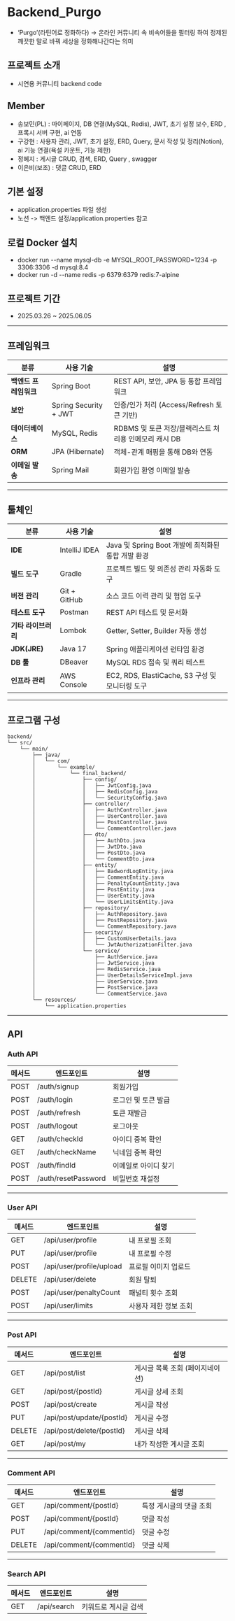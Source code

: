 # Backend_Purgo
- ‘Purgo’(라틴어로 정화하다) -> 온라인 커뮤니티 속 비속어들을 필터링 하여 정제된 깨끗한 말로 바꿔 세상을 정화해나간다는 의미

## 프로젝트 소개
- 시연용 커뮤니티 backend code

## Member
- 송보민(PL)   :  마이페이지, DB 연결(MySQL, Redis), JWT, 초기 설정 보수, ERD , 프록시 서버 구현, ai 연동
- 구강현       :  사용자 관리, JWT, 초기 설정, ERD, Query, 문서 작성 및 정리(Notion), ai 기능 연결(욕설 카운트, 기능 제한)
- 정혜지       :  게시글 CRUD, 검색, ERD, Query , swagger
- 이은비(보조)  :  댓글 CRUD, ERD

## 기본 설정
- application.properties 파일 생성
- 노션 -> 백엔드 설정/application.properties 참고

## 로컬 Docker 설치
- docker run --name mysql-db -e MYSQL_ROOT_PASSWORD=1234 -p 3306:3306 -d mysql:8.4
- docker run -d --name redis -p 6379:6379 redis:7-alpine

## 프로젝트 기간
- 2025.03.26 ~ 2025.06.05

----

## 프레임워크

| 분류               | 사용 기술                | 설명                                                         |
|--------------------|--------------------------|--------------------------------------------------------------|
| **백엔드 프레임워크** | Spring Boot              | REST API, 보안, JPA 등 통합 프레임워크                        |
| **보안**            | Spring Security + JWT    | 인증/인가 처리 (Access/Refresh 토큰 기반)                    |
| **데이터베이스**     | MySQL, Redis             | RDBMS 및 토큰 저장/블랙리스트 처리용 인메모리 캐시 DB        |
| **ORM**            | JPA (Hibernate)          | 객체-관계 매핑을 통해 DB와 연동                              |
| **이메일 발송**      | Spring Mail              | 회원가입 환영 이메일 발송                                    |

---

## 툴체인

| 분류           | 사용 기술                | 설명                                                         |
|--------------|--------------------------|--------------------------------------------------------------|
| **IDE**      | IntelliJ IDEA            | Java 및 Spring Boot 개발에 최적화된 통합 개발 환경           |
| **빌드 도구**    | Gradle                   | 프로젝트 빌드 및 의존성 관리 자동화 도구                     |
| **버전 관리**    | Git + GitHub             | 소스 코드 이력 관리 및 협업 도구                             |
| **테스트 도구**   | Postman                  | REST API 테스트 및 문서화                                    |
| **기타 라이브러리** | Lombok                   | Getter, Setter, Builder 자동 생성                            |
| **JDK(JRE)** | Java 17                  | Spring 애플리케이션 런타임 환경                              |
| **DB 툴**     | DBeaver                  | MySQL RDS 접속 및 쿼리 테스트                                |
| **인프라 관리**   | AWS Console              | EC2, RDS, ElastiCache, S3 구성 및 모니터링 도구              |


---

## 프로그램 구성
```
backend/
└── src/
    └── main/
        ├── java/
        │   └── com/
        │       └── example/
        │           └── final_backend/
        │               ├── config/
        │               │   ├── JwtConfig.java
        │               │   ├── RedisConfig.java
        │               │   └── SecurityConfig.java
        │               ├── controller/
        │               │   ├── AuthController.java
        │               │   ├── UserController.java
        │               │   ├── PostController.java
        │               │   └── CommentController.java
        │               ├── dto/
        │               │   ├── AuthDto.java
        │               │   ├── JwtDto.java
        │               │   ├── PostDto.java
        │               │   └── CommentDto.java
        │               ├── entity/
        │               │   ├── BadwordLogEntity.java
        │               │   ├── CommentEntity.java
        │               │   ├── PenaltyCountEntity.java
        │               │   ├── PostEntity.java
        │               │   ├── UserEntity.java
        │               │   └── UserLimitsEntity.java
        │               ├── repository/
        │               │   ├── AuthRepository.java
        │               │   ├── PostRepository.java
        │               │   └── CommentRepository.java
        │               ├── security/
        │               │   ├── CustomUserDetails.java
        │               │   └── JwtAuthorizationFilter.java
        │               └── service/
        │                   ├── AuthService.java
        │                   ├── JwtService.java
        │                   ├── RedisService.java
        │                   ├── UserDetailsServiceImpl.java
        │                   ├── UserService.java
        │                   ├── PostService.java
        │                   └── CommentService.java
        └── resources/
            └── application.properties
```


---

## API
### Auth API

| 메서드 | 엔드포인트              | 설명                          |
|--------|--------------------------|-------------------------------|
| POST   | /auth/signup             | 회원가입                      |
| POST   | /auth/login              | 로그인 및 토큰 발급           |
| POST   | /auth/refresh            | 토큰 재발급                   |
| POST   | /auth/logout             | 로그아웃                      |
| GET    | /auth/checkId            | 아이디 중복 확인              |
| GET    | /auth/checkName          | 닉네임 중복 확인              |
| POST   | /auth/findId             | 이메일로 아이디 찾기          |
| POST   | /auth/resetPassword      | 비밀번호 재설정               |

---

### User API

| 메서드 | 엔드포인트                | 설명                            |
|--------|----------------------------|---------------------------------|
| GET    | /api/user/profile          | 내 프로필 조회                  |
| PUT    | /api/user/profile          | 내 프로필 수정                  |
| POST   | /api/user/profile/upload   | 프로필 이미지 업로드            |
| DELETE | /api/user/delete           | 회원 탈퇴                        |
| POST   | /api/user/penaltyCount     | 패널티 횟수 조회                 |
| POST   | /api/user/limits           | 사용자 제한 정보 조회           |

---

### Post API

| 메서드 | 엔드포인트                   | 설명                           |
|--------|-------------------------------|--------------------------------|
| GET    | /api/post/list                | 게시글 목록 조회 (페이지네이션) |
| GET    | /api/post/{postId}           | 게시글 상세 조회               |
| POST   | /api/post/create              | 게시글 작성                    |
| PUT    | /api/post/update/{postId}     | 게시글 수정                    |
| DELETE | /api/post/delete/{postId}     | 게시글 삭제                    |
| GET    | /api/post/my                  | 내가 작성한 게시글 조회        |

---

### Comment API

| 메서드 | 엔드포인트                   | 설명                           |
|--------|-------------------------------|--------------------------------|
| GET    | /api/comment/{postId}         | 특정 게시글의 댓글 조회        |
| POST   | /api/comment/{postId}         | 댓글 작성                      |
| PUT    | /api/comment/{commentId}      | 댓글 수정                      |
| DELETE | /api/comment/{commentId}      | 댓글 삭제                      |

---

### Search API

| 메서드 | 엔드포인트     | 설명                  |
|--------|----------------|-----------------------|
| GET    | /api/search    | 키워드로 게시글 검색 |